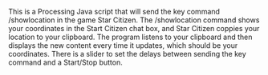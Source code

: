 This is a Processing Java script that will send the key command /showlocation in the game Star Citizen.
The /showlocation command shows your coordinates in the Start Citizen chat box, and Star Citizen coppies your location to your clipboard.
The program listens to your clipboard and then displays the new content every time it updates, which should be your coordinates.
There is a slider to set the delays between sending the key command and a Start/Stop button.
